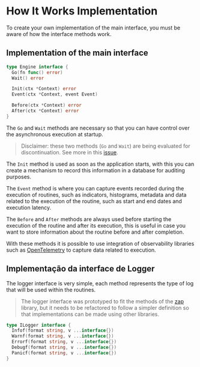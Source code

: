 # How It Works Implementation

To create your own implementation of the main interface, you must be aware of how the interface methods work.

## Implementation of the main interface

```go
type Engine interface {
  Go(fn func() error)
  Wait() error

  Init(ctx *Context) error
  Event(ctx *Context, event Event)

  Before(ctx *Context) error
  After(ctx *Context) error
}
```

The `Go` and `Wait` methods are necessary so that you can have control over the asynchronous execution at startup.

> Disclaimer: these two methods (`Go` and `Wait`) are being evaluated for discontinuation. See more in this [issue](https://github.com/isaqueveras/venustre/issues/18).

The `Init` method is used as soon as the application starts, with this you can create a mechanism to record this information in a database for auditing purposes.

The `Event` method is where you can capture events recorded during the execution of routines, such as indicators, histograms, metadata and data related to the execution of the routine, such as start and end dates and execution latency.

The `Before` and `After` methods are always used before starting the execution of the routine and after its execution, this is useful in case you want to store information about the routine before and after completion.

With these methods it is possible to use integration of observability libraries such as [OpenTelemetry](https://en.wikipedia.org/wiki/Cloud_Native_Computing_Foundation#OpenTelemetry) to capture data related to execution.


## Implementação da interface de Logger

The logger interface is very simple, each method represents the type of log that will be used within the routines.

> The logger interface was prototyped to fit the methods of the [zap](https://github.com/uber-go/zap) library, but it needs to be refactored to follow a simpler definition so that implementations can be made using other libraries.

```go
type ILogger interface {
  Infof(format string, v ...interface{})
  Warnf(format string, v ...interface{})
  Errorf(format string, v ...interface{})
  Debugf(format string, v ...interface{})
  Panicf(format string, v ...interface{})
}
```
